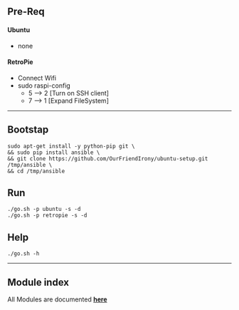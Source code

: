 ## Pre-Req
#### Ubuntu
- none

#### RetroPie
- Connect Wifi
- sudo raspi-config
  - 5 --> 2 [Turn on SSH client]
  - 7 --> 1 [Expand FileSystem]
___

## Bootstap
```
sudo apt-get install -y python-pip git \
&& sudo pip install ansible \
&& git clone https://github.com/OurFriendIrony/ubuntu-setup.git /tmp/ansible \
&& cd /tmp/ansible
```

## Run
`./go.sh -p ubuntu -s -d`  
`./go.sh -p retropie -s -d`

## Help
`./go.sh -h`

___
## Module index
All Modules are documented [**here**](http://docs.ansible.com/ansible/latest/list_of_all_modules.html)
